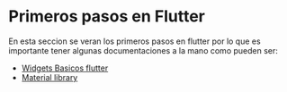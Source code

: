 # Primeros pasos en Flutter

En esta seccion se veran los primeros pasos en flutter por lo que es importante tener algunas documentaciones a la mano como pueden ser:

* [Widgets Basicos flutter](https://docs.flutter.dev/development/ui/widgets/basics)
* [Material library](https://api.flutter.dev/flutter/material/material-library.html)